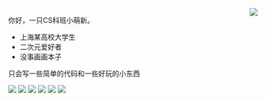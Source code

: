 <a href="#">
<img align="right" src="https://github-readme-stats.vercel.app/api?username=siauu&show_icons=true&hide_border=true&icon_color=586069&title_color=abd875">
</a>

你好，一只CS科班小萌新。

* 上海某高校大学生
* 二次元爱好者
* 没事画画本子

只会写一些简单的代码和一些好玩的小东西

![](https://img.shields.io/badge/-Python-3e74a2?style=flat-square&logo=Python&logoColor=fff)
![](https://img.shields.io/badge/-Java-ab7221?style=flat-square&logo=Java&logoColor=fff)
![](https://img.shields.io/badge/-Docker-2496ED?style=flat-square&logo=Docker&logoColor=fff)
![](https://img.shields.io/badge/-Linux-000000?style=flat-square&logo=Linux&logoColor=fff)
![](https://img.shields.io/badge/-Windows-0078D6?style=flat-square&logo=Windows)
![](https://jwenjian-visitor-badge-5.glitch.me/badge?page_id=siauu.siauu.readme)
